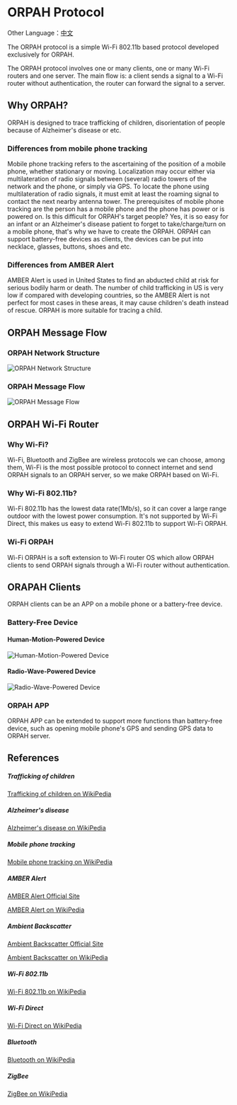 ORPAH Protocol
====
Other Language：[中文](README_zh.md)

The ORPAH protocol is a simple Wi-Fi 802.11b based protocol developed exclusively for ORPAH.

The ORPAH protocol involves one or many clients, one or many Wi-Fi routers and one server.
The main flow is: a client sends a signal to a Wi-Fi router without authentication, the router can forward the signal to a server.


## Why ORPAH?
ORPAH is designed to trace trafficking of children, disorientation of people because of Alzheimer's disease or etc.

### Differences from mobile phone tracking
Mobile phone tracking refers to the ascertaining of the position of a mobile phone, whether stationary or moving. Localization may occur either via multilateration of radio signals between (several) radio towers of the network and the phone, or simply via GPS. To locate the phone using multilateration of radio signals, it must emit at least the roaming signal to contact the next nearby antenna tower. The prerequisites of mobile phone tracking are the person has a mobile phone and the phone has power or is powered on. Is this difficult for ORPAH's target people? Yes, it is so easy for an infant or an Alzheimer's disease patient to forget to take/charge/turn on a mobile phone, that's why we have to create the ORPAH. ORPAH can support battery-free devices as clients, the devices can be put into necklace, glasses, buttons, shoes and etc.

### Differences from AMBER Alert
AMBER Alert is used in United States to find an abducted child at risk for serious bodily harm or death. The number of child trafficking in US is very low if compared with developing countries, so the AMBER Alert is not perfect for most cases in these areas, it may cause children's death instead of rescue. ORPAH is more suitable for tracing a child.


## ORPAH Message Flow
### ORPAH Network Structure
![ORPAH Network Structure](./docs/images/orpah_network_structure.png)

### ORPAH Message Flow
![ORPAH Message Flow](./docs/images/orpah_message_flow.png)


## ORPAH Wi-Fi Router
### Why Wi-Fi?
Wi-Fi, Bluetooth and ZigBee are wireless protocols we can choose, among them, Wi-Fi is the most possible protocol to connect internet and send ORPAH signals to an ORPAH server, so we make ORPAH based on Wi-Fi.

### Why Wi-Fi 802.11b?
Wi-Fi 802.11b has the lowest data rate(1Mb/s), so it can cover a large range outdoor with the lowest power consumption. It's not supported by Wi-Fi Direct, this makes us easy to extend Wi-Fi 802.11b to support Wi-Fi ORPAH.

### Wi-Fi ORPAH
Wi-Fi ORPAH is a soft extension to Wi-Fi router OS which allow ORPAH clients to send ORPAH signals through a Wi-Fi router without authentication.


## ORAPAH Clients
ORPAH clients can be an APP on a mobile phone or a battery-free device.

### Battery-Free Device
#### Human-Motion-Powered Device
![Human-Motion-Powered Device](./docs/images/human_motion_powered_device.png)

#### Radio-Wave-Powered Device
![Radio-Wave-Powered Device](./docs/images/radio_wave_powered_device.png)

### ORPAH APP
ORPAH APP can be extended to support more functions than battery-free device, such as opening mobile phone's GPS and sending GPS data to ORPAH server.


## References
##### Trafficking of children
[Trafficking of children on WikiPedia](https://en.wikipedia.org/wiki/Trafficking_of_children)

##### Alzheimer's disease
[Alzheimer's disease on WikiPedia](https://en.wikipedia.org/wiki/Alzheimer%27s_disease)

##### Mobile phone tracking
[Mobile phone tracking on WikiPedia](https://en.wikipedia.org/wiki/Mobile_phone_tracking)

##### AMBER Alert
[AMBER Alert Official Site](http://www.amberalert.gov/)

[AMBER Alert on WikiPedia](https://en.wikipedia.org/wiki/AMBER_Alert)

##### Ambient Backscatter
[Ambient Backscatter Official Site](http://abc.cs.washington.edu/)

[Ambient Backscatter on WikiPedia](https://en.wikipedia.org/wiki/Ambient_backscatter)

##### Wi-Fi 802.11b
[Wi-Fi 802.11b on WikiPedia](https://en.wikipedia.org/wiki/IEEE_802.11#802.11b)

##### Wi-Fi Direct
[Wi-Fi Direct on WikiPedia](https://en.wikipedia.org/wiki/Wi-Fi_Direct)

##### Bluetooth
[Bluetooth on WikiPedia](https://en.wikipedia.org/wiki/Bluetooth)

##### ZigBee
[ZigBee on WikiPedia](https://en.wikipedia.org/wiki/ZigBee)
